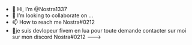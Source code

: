 - 👋 Hi, I’m @Nostra1337
- 💞️ I’m looking to collaborate on ...
- 📫 How to reach me Nostra#0212
- 🐧je suis devlopeur fivem en lua pour toute demande contacter sur moi sur mon discord Nostra#0212
--->
